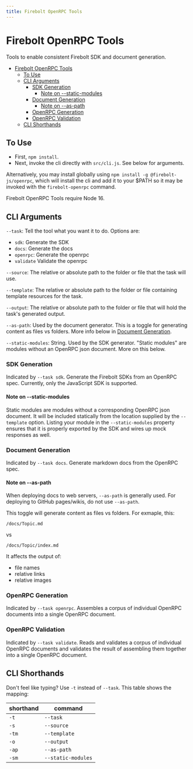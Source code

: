 ```yaml
---
title: Firebolt OpenRPC Tools
---
```

# Firebolt OpenRPC Tools
Tools to enable consistent Firebolt SDK and document generation.

- [Firebolt OpenRPC Tools](#firebolt-openrpc-tools)
  - [To Use](#to-use)
  - [CLI Arguments](#cli-arguments)
    - [SDK Generation](#sdk-generation)
      - [Note on --static-modules](#note-on---static-modules)
    - [Document Generation](#document-generation)
      - [Note on --as-path](#note-on---as-path)
    - [OpenRPC Generation](#openrpc-generation)
    - [OpenRPC Validation](#openrpc-validation)
  - [CLI Shorthands](#cli-shorthands)

## To Use

  - First, `npm install`.
  - Next, invoke the cli directly with `src/cli.js`. See below for arguments.

Alternatively, you may install globally using `npm install -g @firebolt-js/openrpc`, which will install the cli and add it to your $PATH so it may be invoked with the `firebolt-openrpc` command.

Firebolt OpenRPC Tools require Node 16.

## CLI Arguments

`--task`: Tell the tool what you want it to do. Options are:

  - `sdk`: Generate the SDK
  - `docs`: Generate the docs
  - `openrpc`: Generate the openrpc
  - `validate` Validate the openrpc

`--source`: The relative or absolute path to the folder or file that the task will use.

`--template`: The relative or absolute path to the folder or file containing template resources for the task.

`--output`: The relative or absolute path to the folder or file that will hold the task's generated output.

`--as-path`: Used by the document generator. This is a toggle for generating content as files vs folders. More info below in [Document Generation](/#document-generation).

`--static-modules`: String. Used by the SDK generator. "Static modules" are modules without an OpenRPC json document. More on this below.

### SDK Generation

Indicated by `--task sdk`. Generate the Firebolt SDKs from an OpenRPC spec. Currently, only the JavaScript SDK is supported.

#### Note on --static-modules

Static modules are modules without a corresponding OpenRPC json document. It will be included statically from the location supplied by the `--template` option. Listing your module in the `--static-modules` property ensures that it is properly exported by the SDK and wires up mock responses as well.

### Document Generation

Indicated by `--task docs`. Generate markdown docs from the OpenRPC spec.

#### Note on --as-path

When deploying docs to web servers, `--as-path` is generally used. For deploying to GitHub pages/wikis, do not use `--as-path`.

This toggle will generate content as files vs folders. For exmaple, this:
```
/docs/Topic.md
```
vs
```
/docs/Topic/index.md
```
It affects the output of:

  - file names
  - relative links
  - relative images

### OpenRPC Generation

Indicated by `--task openrpc`. Assembles a corpus of individual OpenRPC documents into a single OpenRPC document.

### OpenRPC Validation

Indicated by `--task validate`. Reads and validates a corpus of individual OpenRPC documents and validates the result of assembling them together into a single OpenRPC document.

## CLI Shorthands

Don't feel like typing? Use `-t` instead of `--task`. This table shows the mapping:

| shorthand | command            |
| --------- | ------------------ |
| `-t`      | `--task`           |
| `-s`      | `--source`         |
| `-tm`     | `--template`       |
| `-o`      | `--output`         |
| `-ap`     | `--as-path`        |
| `-sm`     | `--static-modules` |
